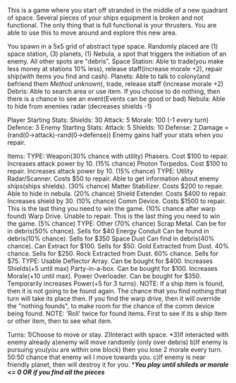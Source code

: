 This is a game where you start off stranded in the middle of a new quadrant of space. Several pieces of your ships equipment is broken and not functional. The only thing that is full functional is your thrusters. You are able to use this to move around and explore this new area. 

You spawn in a 5x5 grid of abstract type space. Randomly placed are (1) space station, (3) planets, (1) Nebula, a spot that triggers the initiation of an enemy. All other spots are "debris". 
    Space Station: Able to trade(you make less money at stations 10% less), release staff(increase morale +2), repair ship(with items you find and cash).
    Planets: Able to talk to colony(and befriend them *Method unknown*), trade, release staff (increase morale +2)
    Debris: Able to search area or use item. If you choose to do nothing, then there is a chance to see an event(Events can be good or bad)
    Nebula: Able to hide from enemies radar (decreases shields -1)

Player Starting Stats:
    Shields: 30
    Attack: 5
    Morale: 100 (-1 every turn)
    Defence: 3 
Enemy Starting Stats:
    Attack: 5
    Shields: 10
    Defense: 2
Damage = (rand(0->attack)-rand(0->defense))
Enemy gains half your stats when you repair.

Items:
    TYPE: Weapon(30% chance with utility)
        Phasers.                   Cost $100 to repair.         Increases attack power by 10. (15% chance)
        Photon Torpedos.    Cost $100 to repair.         Increases attack power by 10. (15% chance)
    TYPE: Utility
        Radar/Scanner.        Costs $50 to repair.         Able to get information about enemy ships(ships shields). (30% chance)
        Matter Stabilizer.      Costs $200 to repair.       Able to hide in nebula. (20% chance)
        Shield Extender.       Costs $400 to repair.       Increases shield by 30. (10% chance)
        Comm Device.         Costs $1500 to repair.     This is the last thing you need to win the game. (10% chance after warp found)
        Warp Drive.              Unable to repair.              This is the last thing you need to win the game. (5% chance)
    TYPE: Other (70% chance)
        Scrap Metal.            Can be for in debris(50% chance).                                   Sells for $40
        Energy Conduit        Can be found in debris(10% chance).                              Sells for $350
        Space Dust              Can find in debris(40% chance). Can Extract for $100.   Sells for $50. 
            Gold                     Extracted from Dust. 40% chance.                                  Sells for $250. 
            Rock                    Extracted from Dust. 60% chance.                                   Sells for $75. 
    TYPE: Usable
        Deflector Array.        Can be bought for $400. Increases Shields(+5 until max)
        Party-in-a-box.        Can be bought for $100. Increases Morale(+10 until max).
        Power Overloader.   Can be bought for $350. Temporarily increases Power(+5 for 3 turns). 
NOTE: If a ship item is found, then it is not going to be found again. The chance that you find nothing that turn will take its place then. If you find the warp drive, then it will override the "nothing founds", to make room for the chance of the comm device being found.
NOTE: 'Roll' twice for found items. First to see if its a ship item or other item, then to see what item.

Turns:
    1)Choose to move or stay.
    2)Interact with space.
    *3)If interacted with enemy already
            a)enemy will move randomly (only over debris)
            b)If enemy is pursuing you(you are within one block) then you lose 2 morale every turn. 50:50 chance that enemy wil		     l move towards you.
            c)If enemy is near friendly planet, then will destroy it for you. 
    ****You play until shileds or morale <= 0 OR  if you find all the pieces***
        

